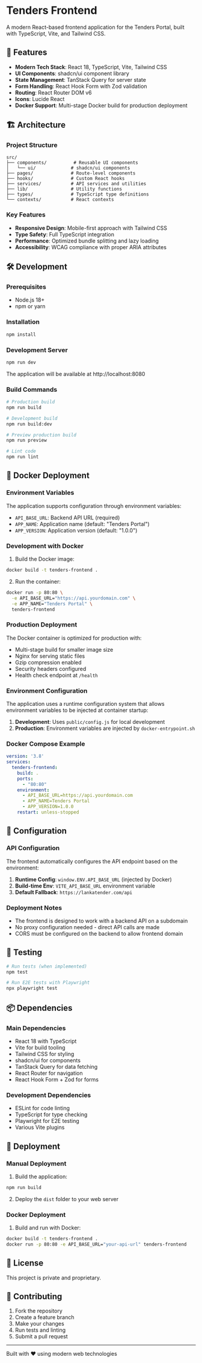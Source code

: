 # Tenders Frontend

A modern React-based frontend application for the Tenders Portal, built with TypeScript, Vite, and Tailwind CSS.

## 🚀 Features

- **Modern Tech Stack**: React 18, TypeScript, Vite, Tailwind CSS
- **UI Components**: shadcn/ui component library
- **State Management**: TanStack Query for server state
- **Form Handling**: React Hook Form with Zod validation
- **Routing**: React Router DOM v6
- **Icons**: Lucide React
- **Docker Support**: Multi-stage Docker build for production deployment

## 🏗️ Architecture

### Project Structure
```
src/
├── components/          # Reusable UI components
│   └── ui/             # shadcn/ui components
├── pages/              # Route-level components
├── hooks/              # Custom React hooks
├── services/           # API services and utilities
├── lib/                # Utility functions
├── types/              # TypeScript type definitions
└── contexts/           # React contexts
```

### Key Features
- **Responsive Design**: Mobile-first approach with Tailwind CSS
- **Type Safety**: Full TypeScript integration
- **Performance**: Optimized bundle splitting and lazy loading
- **Accessibility**: WCAG compliance with proper ARIA attributes

## 🛠️ Development

### Prerequisites
- Node.js 18+ 
- npm or yarn

### Installation
```bash
npm install
```

### Development Server
```bash
npm run dev
```
The application will be available at http://localhost:8080

### Build Commands
```bash
# Production build
npm run build

# Development build
npm run build:dev

# Preview production build
npm run preview

# Lint code
npm run lint
```

## 🐳 Docker Deployment

### Environment Variables

The application supports configuration through environment variables:

- `API_BASE_URL`: Backend API URL (required)
- `APP_NAME`: Application name (default: "Tenders Portal")
- `APP_VERSION`: Application version (default: "1.0.0")

### Development with Docker

1. Build the Docker image:
```bash
docker build -t tenders-frontend .
```

2. Run the container:
```bash
docker run -p 80:80 \
  -e API_BASE_URL="https://api.yourdomain.com" \
  -e APP_NAME="Tenders Portal" \
  tenders-frontend
```

### Production Deployment

The Docker container is optimized for production with:
- Multi-stage build for smaller image size
- Nginx for serving static files
- Gzip compression enabled
- Security headers configured
- Health check endpoint at `/health`

### Environment Configuration

The application uses a runtime configuration system that allows environment variables to be injected at container startup:

1. **Development**: Uses `public/config.js` for local development
2. **Production**: Environment variables are injected by `docker-entrypoint.sh`

### Docker Compose Example

```yaml
version: '3.8'
services:
  tenders-frontend:
    build: .
    ports:
      - "80:80"
    environment:
      - API_BASE_URL=https://api.yourdomain.com
      - APP_NAME=Tenders Portal
      - APP_VERSION=1.0.0
    restart: unless-stopped
```

## 🔧 Configuration

### API Configuration

The frontend automatically configures the API endpoint based on the environment:

1. **Runtime Config**: `window.ENV.API_BASE_URL` (injected by Docker)
2. **Build-time Env**: `VITE_API_BASE_URL` environment variable
3. **Default Fallback**: `https://lankatender.com/api`

### Deployment Notes

- The frontend is designed to work with a backend API on a subdomain
- No proxy configuration needed - direct API calls are made
- CORS must be configured on the backend to allow frontend domain

## 🧪 Testing

```bash
# Run tests (when implemented)
npm test

# Run E2E tests with Playwright
npx playwright test
```

## 📦 Dependencies

### Main Dependencies
- React 18 with TypeScript
- Vite for build tooling
- Tailwind CSS for styling
- shadcn/ui for components
- TanStack Query for data fetching
- React Router for navigation
- React Hook Form + Zod for forms

### Development Dependencies
- ESLint for code linting
- TypeScript for type checking
- Playwright for E2E testing
- Various Vite plugins

## 🚀 Deployment

### Manual Deployment

1. Build the application:
```bash
npm run build
```

2. Deploy the `dist` folder to your web server

### Docker Deployment

1. Build and run with Docker:
```bash
docker build -t tenders-frontend .
docker run -p 80:80 -e API_BASE_URL="your-api-url" tenders-frontend
```

## 📝 License

This project is private and proprietary.

## 🤝 Contributing

1. Fork the repository
2. Create a feature branch
3. Make your changes
4. Run tests and linting
5. Submit a pull request

---

Built with ❤️ using modern web technologies
